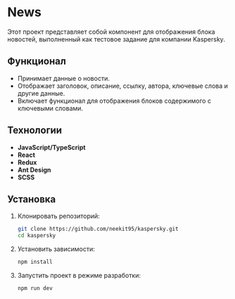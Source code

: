 # News

Этот проект представляет собой компонент для отображения блока новостей, выполненный как тестовое задание для 
компании Kaspersky. 


## Функционал

- Принимает данные о новости.
- Отображает заголовок, описание, ссылку, автора, ключевые слова и другие данные.
- Включает функционал для отображения блоков содержимого с ключевыми словами.


## Технологии

- **JavaScript/TypeScript**
- **React**
- **Redux**
- **Ant Design**
- **SCSS**

## Установка

1. Клонировать репозиторий:
   ```bash
   git clone https://github.com/neekit95/kaspersky.git
   cd kaspersky

2. Установить зависимости:
   ```bash
   npm install

3. Запустить проект в режиме разработки:
   ```bash
   npm run dev
